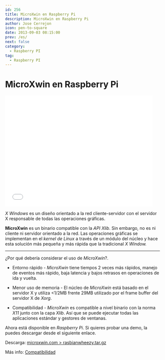 ```yaml
---
id: 256
title: MicroXwin en Raspberry Pi
description: MicroXwin en Raspberry Pi
author: Jose Cerrejon
icon: pen-to-square
date: 2013-09-03 08:15:00
prev: /es/
next: false
category:
  - Raspberry PI
tag:
  - Raspberry PI
---
```


# MicroXwin en Raspberry Pi

<iframe width="480" height="360" src="//www.youtube.com/embed/zttcdPtJN8A" frameborder="0" allowfullscreen></iframe>

*X Windows* es un diseño orientado a la red cliente-servidor con el servidor X responsable de todas las operaciones gráficas.

**MicroXwin** es un binario compatible con la *API Xlib*. Sin embargo, no es ni cliente ni servidor orientado a la red. Las operaciones gráficas se implementan en el *kernel de Linux* a través de un módulo del núcleo y hace esta solución más pequeña y más rápida que la tradicional *X Window.*

- - -
¿Por qué debería considerar el uso de *MicroXwin*?.

* Entorno rápido - *MicroXwin* tiene tiempos 2 veces más rápidos, manejo de eventos más rápido, baja latencia y bajos retrasos en operaciones de ida y vuelta.

* Menor uso de memoria - El núcleo de *MicroXwin* está basado en el servidor X y utiliza <1/2MB frente 29MB utilizado por el frame buffer del servidor X de *Xorg*.

* Compatibilidad - *MicroXwin* es compatible a nivel binario con la norma *X11* junto con la capa *Xlib*. Así que se puede ejecutar todas las aplicaciones estándar y gestores de ventanas.

Ahora está disponible en *Raspberry Pi*. Si quieres probar una demo, la puedes descargar desde el siguiente enlace.

Descarga: [microxwin.com > rasbianwheezy.tar.gz](http://www.microxwin.com/rasbianwheezy.tar.gz)

Más info: [Compatibilidad](http://www.microxwin.com/compatability.html)